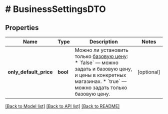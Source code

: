 # # BusinessSettingsDTO

## Properties

Name | Type | Description | Notes
------------ | ------------- | ------------- | -------------
**only_default_price** | **bool** | Можно ли установить только [базовую цену](*rule): * &#x60;false&#x60; — можно задать и базовую цену, и цены в конкретных магазинах. * &#x60;true&#x60; — можно задать только базовую цену. | [optional]

[[Back to Model list]](../../README.md#models) [[Back to API list]](../../README.md#endpoints) [[Back to README]](../../README.md)
